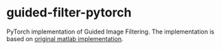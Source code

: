 # guided-filter-pytorch
PyTorch implementation of Guided Image Filtering.
The implementation is based on [original matlab implementation](http://kaiminghe.com/eccv10/).
